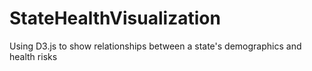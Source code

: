# StateHealthVisualization
Using D3.js to show relationships between a state's demographics and health risks
